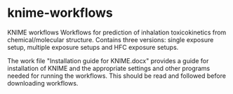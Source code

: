 # knime-workflows
KNIME workflows
Workflows for prediction of inhalation toxicokinetics from chemical/molecular structure. Contains three versions: single exposure setup, multiple exposure setups and HFC exposure setups.

The work file "Installation guide for KNIME.docx" provides a guide for installation of KNIME and the appropriate settings and other programs needed for running the workflows. This should be read and followed before downloading workflows.
